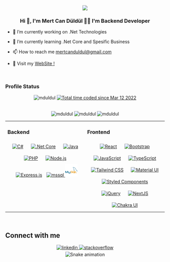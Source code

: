 <div align="center">
<img src="https://rishavanand.github.io/static/images/greetings.gif" align="center" style="width: 50%" />
</div>  
  

### <div align="center">Hi 👋, I'm Mert Can Düldül 👨‍💻 I'm Backend Developer </div>  
  

- 🔭 I’m currently working on .Net Technologies  

- 🌱 I’m currently learning .Net Core and Spesific Business  

- 📫 How to reach me mertcanduldul@gmail.com  

- 📱 Visit my [WebSite !](https://mertcanduldul.vercel.app) 
  

<br/>  

### Profile Status
<div align="center">
 <a>
<img src="https://komarev.com/ghpvc/?username=mduldul&label=Profile%20views&color=5e30eb&style=flat" alt="mduldul" /> </a>
<a href="https://wakatime.com/@75e1e79c-22d0-4542-9b13-0375425ad00f"><img src="https://wakatime.com/badge/user/75e1e79c-22d0-4542-9b13-0375425ad00f.svg" alt="Total time coded since Mar 12 2022" /></a>
</div>
<br/><br/>
<div align="center">
<a>
<img  src="https://github-readme-stats.vercel.app/api?username=mertcanduldul&show_icons=true&theme=tokyonight&locale=en" alt="mduldul" width="421"  /></a>
<a>
  <img src="https://github-readme-streak-stats.herokuapp.com/?user=mertcanduldul&theme=tokyonight" alt="mduldul" width="421"/>

<a>
  <img src="https://github-readme-stats.vercel.app/api/top-langs?username=mertcanduldul&show_icons=true&locale=en&layout=compact&theme=tokyonight" alt="mduldul"  /></a>

</a>
</div>
<table><tr><td valign="top" width="50%">

### Backend  
<div align="center">  
<a href="https://docs.microsoft.com/en-us/dotnet/csharp/" target="_blank"><img style="margin: 10px" src="https://profilinator.rishav.dev/skills-assets/csharp-original.svg" alt="C#" height="50" /></a>  
<a href="https://dotnet.microsoft.com/download" target="_blank"><img style="margin: 10px" src="https://profilinator.rishav.dev/skills-assets/dotnetcore.png" alt=".Net Core" height="50" /></a>  
<a href="https://www.java.com/" target="_blank"><img style="margin: 10px" src="https://profilinator.rishav.dev/skills-assets/java-original-wordmark.svg" alt="Java" height="50" /></a>  
<a href="https://www.php.net/" target="_blank"><img style="margin: 10px" src="https://profilinator.rishav.dev/skills-assets/php-original.svg" alt="PHP" height="50" /></a>  
<a href="https://nodejs.org/" target="_blank"><img style="margin: 10px" src="https://profilinator.rishav.dev/skills-assets/nodejs-original-wordmark.svg" alt="Node.js" height="50" /></a>  
<a href="https://expressjs.com/" target="_blank"><img style="margin: 10px" src="https://profilinator.rishav.dev/skills-assets/express-original-wordmark.svg" alt="Express.js" height="50" /></a>  
 <a href="https://www.microsoft.com/en-us/sql-server" target="_blank"> <img src="https://www.svgrepo.com/show/303229/microsoft-sql-server-logo.svg" alt="mssql" width="40" height="40"/> </a> <a href="https://www.mysql.com/" target="_blank"> <img src="https://raw.githubusercontent.com/devicons/devicon/master/icons/mysql/mysql-original-wordmark.svg" alt="mysql" width="40" height="40"/> </a> <a href="https://nodejs.org" target="_blank"> 
</div>

</td><td valign="top" width="50%">

### Frontend  
<div align="center">  
<a href="https://reactjs.org/" target="_blank"><img style="margin: 10px" src="https://profilinator.rishav.dev/skills-assets/react-original-wordmark.svg" alt="React" height="50" /></a>  
<a href="https://getbootstrap.com/docs/3.4/javascript/" target="_blank"><img style="margin: 10px" src="https://profilinator.rishav.dev/skills-assets/bootstrap-plain.svg" alt="Bootstrap" height="50" /></a>  
<a href="https://www.javascript.com/" target="_blank"><img style="margin: 10px" src="https://profilinator.rishav.dev/skills-assets/javascript-original.svg" alt="JavaScript" height="50" /></a>  
<a href="https://www.typescriptlang.org/" target="_blank"><img style="margin: 10px" src="https://profilinator.rishav.dev/skills-assets/typescript-original.svg" alt="TypeScript" height="50" /></a>  
<a href="https://www.tailwindcss.com/" target="_blank"><img style="margin: 10px" src="https://profilinator.rishav.dev/skills-assets/tailwindcss.svg" alt="Tailwind CSS" height="50" /></a>  
<a href="https://mui.com/" target="_blank"><img style="margin: 10px" src="https://profilinator.rishav.dev/skills-assets/mui.png" alt="Material UI" height="50" /></a>  
<a href="https://styled-components.com/" target="_blank"><img style="margin: 10px" src="https://profilinator.rishav.dev/skills-assets/styled-components.png" alt="Styled Components" height="50" /></a>  
<a href="https://jquery.com/" target="_blank"><img style="margin: 10px" src="https://profilinator.rishav.dev/skills-assets/jquery.png" alt="jQuery" height="50" /></a>  
<a href="https://nextjs.org/" target="_blank"><img style="margin: 10px" src="https://profilinator.rishav.dev/skills-assets/nextjs.png" alt="NextJS" height="50" /></a>  
<a href="https://chakra-ui.com/" target="_blank"><img style="margin: 10px" src="https://profilinator.rishav.dev/skills-assets/chakraui.png" alt="Chakra UI" height="50" /></a>  
</div>





</td></tr></table>  

<br/>  


## Connect with me  
<div align="center">
<a href="https://linkedin.com/in/mertcanduldul" target="_blank">
<img src=https://img.shields.io/badge/linkedin-%231E77B5.svg?&style=for-the-badge&logo=linkedin&logoColor=white alt=linkedin style="margin-bottom: 5px;" />
</a>
<a href="https://stackoverflow.com/users/14907960" target="_blank">
<img src=https://img.shields.io/badge/stackoverflow-%23F28032.svg?&style=for-the-badge&logo=stackoverflow&logoColor=white alt=stackoverflow style="margin-bottom: 5px;" />
</a>  
</div>  

<div align="center">

<img src="https://github.com/mertcanduldul/mertcanduldul/blob/output/snake.svg" alt="Snake animation" />

</div>
